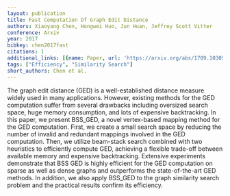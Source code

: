 ```yaml
---
layout: publication
title: Fast Computation Of Graph Edit Distance
authors: Xiaoyang Chen, Hongwei Huo, Jun Huan, Jeffrey Scott Vitter
conference: Arxiv
year: 2017
bibkey: chen2017fast
citations: 1
additional_links: [{name: Paper, url: 'https://arxiv.org/abs/1709.10305'}]
tags: ["Efficiency", "Similarity Search"]
short_authors: Chen et al.
---
```

The graph edit distance (GED) is a well-established distance measure widely
used in many applications. However, existing methods for the GED computation
suffer from several drawbacks including oversized search space, huge memory
consumption, and lots of expensive backtracking. In this paper, we present
BSS_GED, a novel vertex-based mapping method for the GED computation. First, we
create a small search space by reducing the number of invalid and redundant
mappings involved in the GED computation. Then, we utilize beam-stack search
combined with two heuristics to efficiently compute GED, achieving a flexible
trade-off between available memory and expensive backtracking. Extensive
experiments demonstrate that BSS GED is highly efficient for the GED
computation on sparse as well as dense graphs and outperforms the
state-of-the-art GED methods. In addition, we also apply BSS_GED to the graph
similarity search problem and the practical results confirm its efficiency.